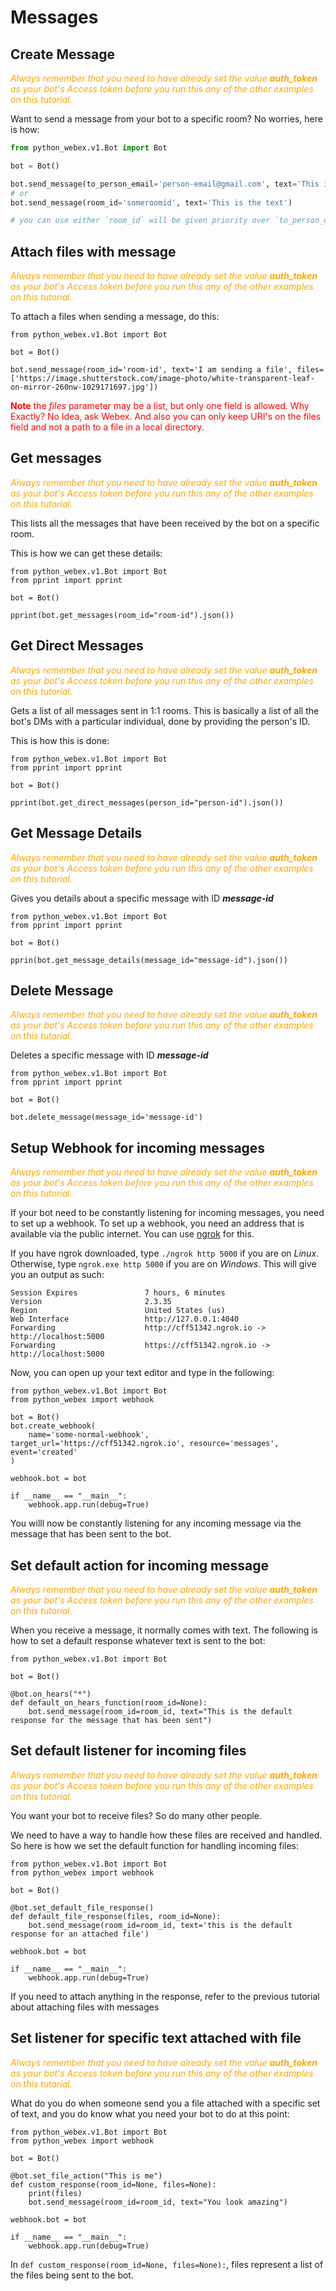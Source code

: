 
# Messages

## Create Message

<span style="color: orange;">*Always remember that you need to have already set the value <b>auth_token</b> as your bot's Access token before you run this any of the other examples on this tutorial.*</span>

Want to send a message from your bot to a specific room? No worries, here is how:

```python
from python_webex.v1.Bot import Bot

bot = Bot()

bot.send_message(to_person_email='person-email@gmail.com', text='This is some text')
# or
bot.send_message(room_id='someroomid', text='This is the text')

# you can use either `room_id` will be given priority over `to_person_email` when both are used at the same time. 
```


## Attach files with message
<span style="color: orange;">*Always remember that you need to have already set the value <b>auth_token</b> as your bot's Access token before you run this any of the other examples on this tutorial.*</span>

To attach a files when sending a message, do this:
```
from python_webex.v1.Bot import Bot

bot = Bot()

bot.send_message(room_id='room-id', text='I am sending a file', files=['https://image.shutterstock.com/image-photo/white-transparent-leaf-on-mirror-260nw-1029171697.jpg'])
```

<span style="color:red;"><b>Note</b> the <i>files</i> parameter may be a list, but only one field is allowed. Why Exactly? No Idea, ask Webex. And also you can only keep URI's on the files field and not a path to a file in a local directory. <span>

## Get messages

<span style="color: orange;">*Always remember that you need to have already set the value <b>auth_token</b> as your bot's Access token before you run this any of the other examples on this tutorial.*</span>

This lists all the messages that have been received by the bot on a specific room.

This is how we can get these details:

```
from python_webex.v1.Bot import Bot
from pprint import pprint

bot = Bot()

pprint(bot.get_messages(room_id="room-id").json())
```

## Get Direct Messages

<span style="color: orange;">*Always remember that you need to have already set the value <b>auth_token</b> as your bot's Access token before you run this any of the other examples on this tutorial.*</span>

Gets a list of all messages sent in 1:1 rooms. This is basically a list of all the bot's DMs with a particular individual, done by providing the person's ID.

This is how this is done:

```
from python_webex.v1.Bot import Bot
from pprint import pprint

bot = Bot()

pprint(bot.get_direct_messages(person_id="person-id").json())
```


## Get Message Details

<span style="color: orange;">*Always remember that you need to have already set the value <b>auth_token</b> as your bot's Access token before you run this any of the other examples on this tutorial.*</span>

Gives you details about a specific message with ID <b><i>message-id</i></b>

```
from python_webex.v1.Bot import Bot
from pprint import pprint

bot = Bot()

pprin(bot.get_message_details(message_id="message-id").json())
```

## Delete Message 

<span style="color: orange;">*Always remember that you need to have already set the value <b>auth_token</b> as your bot's Access token before you run this any of the other examples on this tutorial.*</span>

Deletes a specific message with ID <b><i>message-id</i></b>

```
from python_webex.v1.Bot import Bot
from pprint import pprint

bot = Bot()

bot.delete_message(message_id='message-id')
```

## Setup Webhook for incoming messages
<span style="color: orange;">*Always remember that you need to have already set the value <b>auth_token</b> as your bot's Access token before you run this any of the other examples on this tutorial.*</span>

If your bot need to be constantly listening for incoming messages, you need to set up a webhook. To set up a webhook, you need an address that is available via the public internet. You can use <a href="https://ngrok.com/">ngrok</a> for this. 

If you have ngrok downloaded, type `./ngrok http 5000` if you are on <i>Linux</i>. Otherwise, type `ngrok.exe http 5000` if you are on <i>Windows</i>. This will give you an output as such:

```
Session Expires               7 hours, 6 minutes                                
Version                       2.3.35                                            
Region                        United States (us)                                
Web Interface                 http://127.0.0.1:4040                             
Forwarding                    http://cff51342.ngrok.io -> http://localhost:5000 
Forwarding                    https://cff51342.ngrok.io -> http://localhost:5000
```

Now, you can open up your text editor and type in the following:
```
from python_webex.v1.Bot import Bot
from python_webex import webhook

bot = Bot()
bot.create_webhook(
    name='some-normal-webhook', target_url='https://cff51342.ngrok.io', resource='messages', event='created'
)

webhook.bot = bot

if __name__ == "__main__":
    webhook.app.run(debug=True)
```

You willl now be constantly listening for any incoming message via the message that has been sent to the bot. 

## Set default action for incoming message

<span style="color: orange;">*Always remember that you need to have already set the value <b>auth_token</b> as your bot's Access token before you run this any of the other examples 
on this tutorial.*</span>

When you receive a message, it normally comes with text. The following is how to set a default response whatever text is sent to the bot:

```
from python_webex.v1.Bot import Bot

bot = Bot()

@bot.on_hears("*")
def default_on_hears_function(room_id=None):
    bot.send_message(room_id=room_id, text="This is the default response for the message that has been sent")
```

## Set default listener for incoming files

<span style="color: orange;">*Always remember that you need to have already set the value <b>auth_token</b> as your bot's Access token before you run this any of the other examples 
on this tutorial.*</span>

You want your bot to receive files? So do many other people. 

We need to have a way to handle how these files are received and handled. So here is how we set the default function for handling incoming files:

```
from python_webex.v1.Bot import Bot
from python_webex import webhook

bot = Bot()

@bot.set_default_file_response()
def default_file_response(files, room_id=None):
    bot.send_message(room_id=room_id, text='this is the default response for an attached file')

webhook.bot = bot

if __name__ == "__main__":
    webhook.app.run(debug=True)

```

If you need to attach anything in the response, refer to the previous tutorial about attaching files with messages

## Set listener for specific text attached with file

<span style="color: orange;">*Always remember that you need to have already set the value <b>auth_token</b> as your bot's Access token before you run this any of the other examples 
on this tutorial.*</span>

What do you do when someone send you a file attached with a specific set of text, and you do know what you need your bot to do at this point:

```
from python_webex.v1.Bot import Bot
from python_webex import webhook

bot = Bot()

@bot.set_file_action("This is me")
def custom_response(room_id=None, files=None):
    print(files)
    bot.send_message(room_id=room_id, text="You look amazing")

webhook.bot = bot

if __name__ == "__main__":
    webhook.app.run(debug=True)

```

In `def custom_response(room_id=None, files=None):`, files represent a list of the files being sent to the bot. 